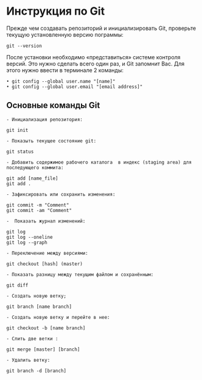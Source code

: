 # Инструкция по Git

Прежде чем создавать репозиторий и инициализировать Git, проверьте текущую установленную версию пограммы:

    git --version

После установки необходимо «представиться» системе контроля версий. Это нужно сделать всего один раз, и Git запомнит Вас. Для этого нужно ввести в терминале 2 команды: 

    • git config --global user.name "[name]"
    • git config --global user.email "[email address]"

## Основные команды Git
`- Инициализация репозитория:`

    git init  

`- Показыть текущее состояние git:`

    git status

`- Добавить содержимое рабочего каталога 
в индекс (staging area) для последующего коммита:`

    git add [name_file]
    git add .

`- Зафиксировать или сохранить изменения:`  

    git commit -m "Comment"
    git commit -am "Comment"

`-  Показать журнал изменений:`  

    git log
    git log --oneline
    git log --graph 

`- Переключение между версиями:`  

    git checkout [hash] (master)

`- Показать разницу между текущим файлом и сохранённым:`    

    git diff


`- Создать новую ветку;`

    git branch [name branch]

`- Создать новую ветку и перейте в нее:` 

    git checkout -b [name branch]

`- Слить две ветки :`

    git merge [master] [branch]

`- Удалить ветку:`   

    git branch -d [branch]